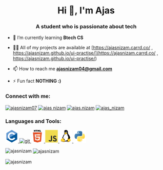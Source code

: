 <h1 align="center">Hi 👋, I'm Ajas</h1>
<h3 align="center">A student who is passionate about tech</h3>

- 🌱 I’m currently learning **Btech CS**

- 👨‍💻 All of my projects are available at [https://ajasnizam.carrd.co/ , https://ajasnizam.github.io/ui-practise/](https://ajasnizam.carrd.co/ , https://ajasnizam.github.io/ui-practise/)

- 📫 How to reach me **ajasnizam04@gmail.com**

- ⚡ Fun fact **NOTHING :)**

<h3 align="left">Connect with me:</h3>
<p align="left">
<a href="https://twitter.com/ajasnizam07" target="blank"><img align="center" src="https://raw.githubusercontent.com/rahuldkjain/github-profile-readme-generator/master/src/images/icons/Social/twitter.svg" alt="ajasnizam07" height="30" width="40" /></a>
<a href="https://linkedin.com/in/ajas nizam" target="blank"><img align="center" src="https://raw.githubusercontent.com/rahuldkjain/github-profile-readme-generator/master/src/images/icons/Social/linked-in-alt.svg" alt="ajas nizam" height="30" width="40" /></a>
<a href="https://fb.com/ajas.nizam" target="blank"><img align="center" src="https://raw.githubusercontent.com/rahuldkjain/github-profile-readme-generator/master/src/images/icons/Social/facebook.svg" alt="ajas.nizam" height="30" width="40" /></a>
<a href="https://instagram.com/ajas_nizam" target="blank"><img align="center" src="https://raw.githubusercontent.com/rahuldkjain/github-profile-readme-generator/master/src/images/icons/Social/instagram.svg" alt="ajas_nizam" height="30" width="40" /></a>
</p>

<h3 align="left">Languages and Tools:</h3>
<p align="left"> <a href="https://www.cprogramming.com/" target="_blank" rel="noreferrer"> <img src="https://raw.githubusercontent.com/devicons/devicon/master/icons/c/c-original.svg" alt="c" width="40" height="40"/> </a> <a href="https://git-scm.com/" target="_blank" rel="noreferrer"> <img src="https://www.vectorlogo.zone/logos/git-scm/git-scm-icon.svg" alt="git" width="40" height="40"/> </a> <a href="https://www.w3.org/html/" target="_blank" rel="noreferrer"> <img src="https://raw.githubusercontent.com/devicons/devicon/master/icons/html5/html5-original-wordmark.svg" alt="html5" width="40" height="40"/> </a> <a href="https://developer.mozilla.org/en-US/docs/Web/JavaScript" target="_blank" rel="noreferrer"> <img src="https://raw.githubusercontent.com/devicons/devicon/master/icons/javascript/javascript-original.svg" alt="javascript" width="40" height="40"/> </a> <a href="https://www.linux.org/" target="_blank" rel="noreferrer"> <img src="https://raw.githubusercontent.com/devicons/devicon/master/icons/linux/linux-original.svg" alt="linux" width="40" height="40"/> </a> <a href="https://www.python.org" target="_blank" rel="noreferrer"> <img src="https://raw.githubusercontent.com/devicons/devicon/master/icons/python/python-original.svg" alt="python" width="40" height="40"/> </a> </p>

<p><img align="left" src="https://github-readme-stats.vercel.app/api/top-langs?username=ajasnizam&show_icons=true&locale=en&layout=compact" alt="ajasnizam" /></p>

<p>&nbsp;<img align="center" src="https://github-readme-stats.vercel.app/api?username=ajasnizam&show_icons=true&locale=en" alt="ajasnizam" /></p>

<p><img align="center" src="https://github-readme-streak-stats.herokuapp.com/?user=ajasnizam&" alt="ajasnizam" /></p>

